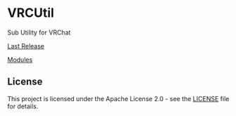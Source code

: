 # VRCUtil
Sub Utility for VRChat


[Last Release](https://github.com/Haruna5718/VRCUtil/releases/latest)

[Modules](https://booth.pm/ja/items?tags%5B%5D=VRCUtil)

## License  
This project is licensed under the Apache License 2.0 - see the [LICENSE](LICENSE) file for details.
